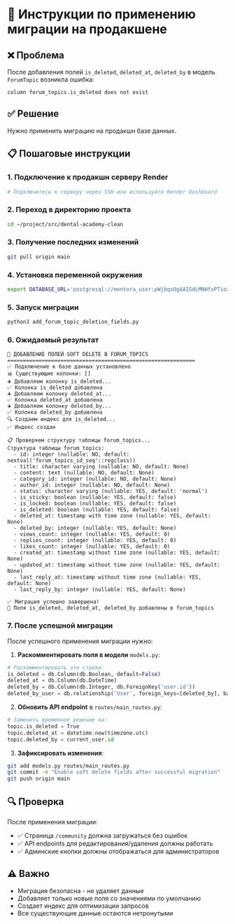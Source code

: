 # 🚀 Инструкции по применению миграции на продакшене

## ❌ Проблема
После добавления полей `is_deleted`, `deleted_at`, `deleted_by` в модель `ForumTopic` возникла ошибка:
```
column forum_topics.is_deleted does not exist
```

## ✅ Решение
Нужно применить миграцию на продакшн базе данных.

## 📋 Пошаговые инструкции

### 1. Подключение к продакшн серверу Render
```bash
# Подключитесь к серверу через SSH или используйте Render Dashboard
```

### 2. Переход в директорию проекта
```bash
cd ~/project/src/dental-academy-clean
```

### 3. Получение последних изменений
```bash
git pull origin main
```

### 4. Установка переменной окружения
```bash
export DATABASE_URL='postgresql://mentora_user:pWjbqoOgAAIGdLMNHfxPTiozhF7jG2LV@dpg-d3403vre5dus73ejhfjg-a.frankfurt-postgres.render.com/mentora'
```

### 5. Запуск миграции
```bash
python3 add_forum_topic_deletion_fields.py
```

### 6. Ожидаемый результат
```
🔧 ДОБАВЛЕНИЕ ПОЛЕЙ SOFT DELETE В FORUM_TOPICS
============================================================
✅ Подключение к базе данных установлено
📊 Существующие колонки: []
➕ Добавляем колонку is_deleted...
✅ Колонка is_deleted добавлена
➕ Добавляем колонку deleted_at...
✅ Колонка deleted_at добавлена
➕ Добавляем колонку deleted_by...
✅ Колонка deleted_by добавлена
🔍 Создаем индекс для is_deleted...
✅ Индекс создан

📋 Проверяем структуру таблицы forum_topics...
Структура таблицы forum_topics:
  - id: integer (nullable: NO, default: nextval('forum_topics_id_seq'::regclass))
  - title: character varying (nullable: NO, default: None)
  - content: text (nullable: NO, default: None)
  - category_id: integer (nullable: NO, default: None)
  - author_id: integer (nullable: NO, default: None)
  - status: character varying (nullable: YES, default: 'normal')
  - is_sticky: boolean (nullable: YES, default: false)
  - is_locked: boolean (nullable: YES, default: false)
  - is_deleted: boolean (nullable: YES, default: false)
  - deleted_at: timestamp with time zone (nullable: YES, default: None)
  - deleted_by: integer (nullable: YES, default: None)
  - views_count: integer (nullable: YES, default: 0)
  - replies_count: integer (nullable: YES, default: 0)
  - likes_count: integer (nullable: YES, default: 0)
  - created_at: timestamp without time zone (nullable: YES, default: None)
  - updated_at: timestamp without time zone (nullable: YES, default: None)
  - last_reply_at: timestamp without time zone (nullable: YES, default: None)
  - last_reply_by: integer (nullable: YES, default: None)

✅ Миграция успешно завершена!
🎉 Поля is_deleted, deleted_at, deleted_by добавлены в forum_topics
```

### 7. После успешной миграции
После успешного применения миграции нужно:

1. **Раскомментировать поля в модели** `models.py`:
```python
# Раскомментировать эти строки:
is_deleted = db.Column(db.Boolean, default=False)
deleted_at = db.Column(db.DateTime)
deleted_by = db.Column(db.Integer, db.ForeignKey('user.id'))
deleted_by_user = db.relationship('User', foreign_keys=[deleted_by], backref='deleted_topics')
```

2. **Обновить API endpoint** в `routes/main_routes.py`:
```python
# Заменить временное решение на:
topic.is_deleted = True
topic.deleted_at = datetime.now(timezone.utc)
topic.deleted_by = current_user.id
```

3. **Зафиксировать изменения**:
```bash
git add models.py routes/main_routes.py
git commit -m "Enable soft delete fields after successful migration"
git push origin main
```

## 🔍 Проверка
После применения миграции:
- ✅ Страница `/community` должна загружаться без ошибок
- ✅ API endpoints для редактирования/удаления должны работать
- ✅ Админские кнопки должны отображаться для администраторов

## ⚠️ Важно
- Миграция безопасна - не удаляет данные
- Добавляет только новые поля со значениями по умолчанию
- Создает индекс для оптимизации запросов
- Все существующие данные остаются нетронутыми
